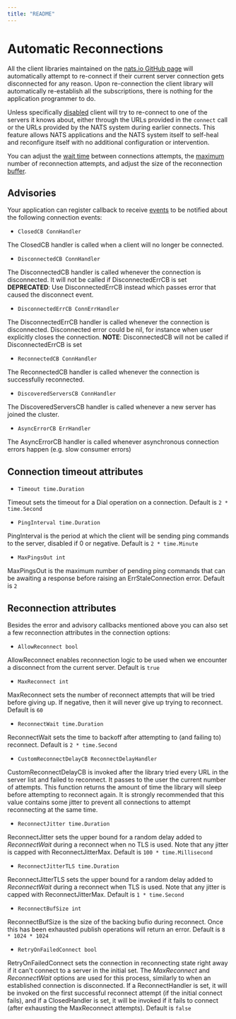 ```yaml
---
title: "README"
---
```

# Automatic Reconnections

All the client libraries maintained on the [nats.io GitHub page](https://github.com/nats-io) will automatically attempt to re-connect if their current server connection gets disconnected for any reason. Upon re-connection the client library will automatically re-establish all the subscriptions, there is nothing for the application programmer to do.

Unless specifically [disabled](disable.md) client will try to re-connect to one of the servers it knows about, either through the URLs provided in the `connect` call or the URLs provided by the NATS system during earlier connects. This feature allows NATS applications and the NATS system itself to self-heal and reconfigure itself with no additional configuration or intervention.

You can adjust the [wait time](wait.md) between connections attempts, the [maximum](max.md) number of reconnection attempts, and adjust the size of the reconnection [buffer](buffer.md).
## Advisories

Your application can register callback to receive [events](events.md) to be notified about the following connection events:

* `ClosedCB ConnHandler`

The ClosedCB handler is called when a client will no longer be connected.

* `DisconnectedCB ConnHandler`

The DisconnectedCB handler is called whenever the connection is disconnected. It will not be called if DisconnectedErrCB is set
**DEPRECATED**: Use DisconnectedErrCB instead which passes error that caused the disconnect event.

* `DisconnectedErrCB ConnErrHandler`

The DisconnectedErrCB handler is called whenever the connection is disconnected. Disconnected error could be nil, for instance when user explicitly closes the connection.
**NOTE**: DisconnectedCB will not be called if DisconnectedErrCB is set

* `ReconnectedCB ConnHandler`

The ReconnectedCB handler is called whenever the connection is successfully reconnected.

* `DiscoveredServersCB ConnHandler`

The DiscoveredServersCB handler is called whenever a new server has joined the cluster. 

* `AsyncErrorCB ErrHandler`
  
The AsyncErrorCB handler is called whenever asynchronous connection errors happen (e.g. slow consumer errors)

## Connection timeout attributes

* `Timeout time.Duration`

Timeout sets the timeout for a Dial operation on a connection. Default is `2 * time.Second`
	
* `PingInterval time.Duration`

PingInterval is the period at which the client will be sending ping commands to the server, disabled if 0 or negative. Default is `2 * time.Minute`

* `MaxPingsOut int`

MaxPingsOut is the maximum number of pending ping commands that can be awaiting a response before raising an ErrStaleConnection error. Default is `2`

## Reconnection attributes

Besides the error and advisory callbacks mentioned above you can also set a few reconnection attributes in the connection options:

* `AllowReconnect bool`

AllowReconnect enables reconnection logic to be used when we encounter a disconnect from the current server. Default is `true`

* `MaxReconnect int`

MaxReconnect sets the number of reconnect attempts that will be tried before giving up. If negative, then it will never give up trying to reconnect. Default is `60`

* `ReconnectWait time.Duration`

ReconnectWait sets the time to backoff after attempting to (and failing to) reconnect. Default is `2 * time.Second`

* `CustomReconnectDelayCB ReconnectDelayHandler`
  
CustomReconnectDelayCB is invoked after the library tried every URL in the server list and failed to reconnect. It passes to the user the current number of attempts. This function returns the amount of time the library will sleep before attempting to reconnect again. It is strongly recommended that this value contains some jitter to prevent all connections to attempt reconnecting at the same time.

* `ReconnectJitter time.Duration`
  
ReconnectJitter sets the upper bound for a random delay added to *ReconnectWait* during a reconnect when no TLS is used. Note that any jitter is capped with ReconnectJitterMax. Default is `100 * time.Millisecond`

* `ReconnectJitterTLS time.Duration`

ReconnectJitterTLS sets the upper bound for a random delay added to *ReconnectWait* during a reconnect when TLS is used. Note that any jitter is capped with ReconnectJitterMax. Default is `1 * time.Second`

* `ReconnectBufSize int`

ReconnectBufSize is the size of the backing bufio during reconnect. Once this has been exhausted publish operations will return an error. Default is `8 * 1024 * 1024`

* `RetryOnFailedConnect bool`

RetryOnFailedConnect sets the connection in reconnecting state right away if it can't connect to a server in the initial set. The *MaxReconnect* and *ReconnectWait* options are used for this process, similarly to when an established connection is disconnected. If a ReconnectHandler is set, it will be invoked on the first successful reconnect attempt (if the initial connect fails), and if a ClosedHandler is set, it will be invoked if it fails to connect (after exhausting the MaxReconnect attempts). Default is `false`